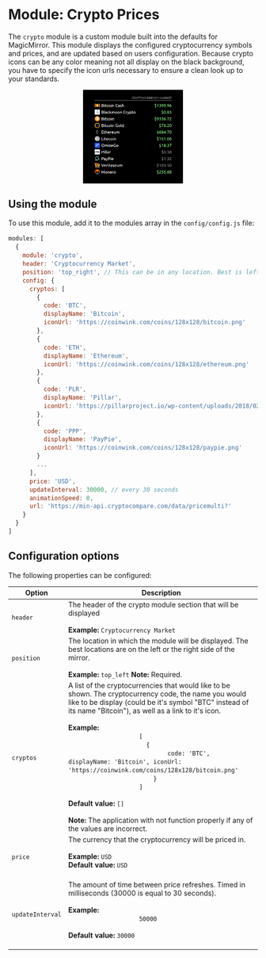 # Module: Crypto Prices
The `crypto` module is a custom module built into the defaults for MagicMirror.
This module displays the configured cryptocurrency symbols and prices, and are updated based on users configuration. Because crypto icons can be any color meaning not all display on the black background, you have to specify the icon urls necessary to ensure a clean look up to your standards.

<img src="/docs/smart-mirror-crypto.PNG" style="margin: 0 auto; display: block;" width="40%" />

## Using the module

To use this module, add it to the modules array in the `config/config.js` file:
````javascript
modules: [
  {
    module: 'crypto',
    header: 'Cryptocurrency Market',
    position: 'top_right', // This can be in any location. Best is left or right layouts.
    config: {
      cryptos: [
        {
          code: 'BTC',
          displayName: 'Bitcoin',
          iconUrl: 'https://coinwink.com/coins/128x128/bitcoin.png'
        },
        {
          code: 'ETH',
          displayName: 'Ethereum',
          iconUrl: 'https://coinwink.com/coins/128x128/ethereum.png'
        },
        {
          code: 'PLR',
          displayName: 'Pillar',
          iconUrl: 'https://pillarproject.io/wp-content/uploads/2018/02/pillarproject.jpg'
        },
        {
          code: 'PPP',
          displayName: 'PayPie',
          iconUrl: 'https://coinwink.com/coins/128x128/paypie.png'
        }
        ...
      ],
      price: 'USD',
      updateInterval: 30000, // every 30 seconds
      animationSpeed: 0,
      url: 'https://min-api.cryptocompare.com/data/pricemulti?'
    }
  }
]
````

## Configuration options

The following properties can be configured:


<table width="100%">
	<!-- why, markdown... -->
	<thead>
		<tr>
			<th>Option</th>
			<th width="100%">Description</th>
		</tr>
	<thead>
	<tbody>
		<tr>
			<td><code>header</code></td>
			<td>The header of the crypto module section that will be displayed<br>
				<br><b>Example:</b>
				<code>Cryptocurrency Market</code>
			</td>
		</tr>
		<tr>
			<td><code>position</code></td>
			<td>The location in which the module will be displayed. The best locations are on the left or the right side of the mirror.<br>
				<br><b>Example:</b>
				<code>top_left</code>
				<strong>Note:</strong> Required.
			</td>
		</tr>
		<tr>
			<td><code>cryptos</code></td>
			<td>A list of the cryptocurrencies that would like to be shown. The cryptocurrency code, the name you would like to be display (could be it's symbol "BTC" instead of its name "Bitcoin"), as well as a link to it's icon.<br>
				<br><b>Example:</b>
				<code>
					[
					  {
							code: 'BTC', displayName: 'Bitcoin', iconUrl: 'https://coinwink.com/coins/128x128/bitcoin.png'
						}
					]
				</code>
				<br><b>Default value:</b> <code>[]</code><br><br>
				<strong>Note:</strong> The application with not function properly if any of the values are incorrect.
			</td>
		</tr>
		<tr>
			<td><code>price</code></td>
			<td>The currency that the cryptocurrency will be priced in.<br>
				<br><b>Example:</b>
				<code>USD</code>
				<br><b>Default value:</b> <code>USD</code><br><br>
			</td>
		</tr>
		<tr>
			<td><code>updateInterval</code></td>
			<td>The amount of time between price refreshes. Timed in milliseconds (30000 is equal to 30 seconds).<br>
				<br><b>Example:</b>
				<code>
					50000
				</code>
				<br><b>Default value:</b> <code>30000</code><br><br>
			</td>
		</tr>
	</tbody>
</table>
